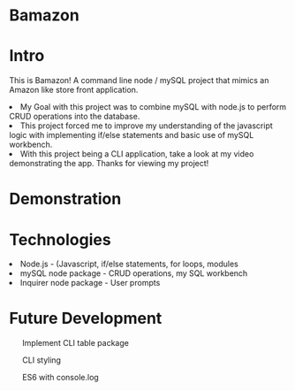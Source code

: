 # Bamazon

# Intro
This is Bamazon! A command line node / mySQL project that mimics an Amazon like store front application. 

<li>My Goal with this project was to combine mySQL with node.js to perform CRUD operations into the database. </li>

<li>This project forced me to improve my understanding of the javascript logic with implementing if/else statements and basic use of mySQL workbench. </li>

<li>With this project being a CLI application, take a look at my video demonstrating the app. Thanks for viewing my project!</li>

# Demonstration


# Technologies
<li>Node.js - (Javascript, if/else statements, for loops, modules</li> 
<li>mySQL node package - CRUD operations, my SQL workbench </li>
<li>Inquirer node package - User prompts</li>


# Future Development
<ol>Implement CLI table package</ol>
<ol>CLI styling</ol>
<ol>ES6 with console.log</ol>